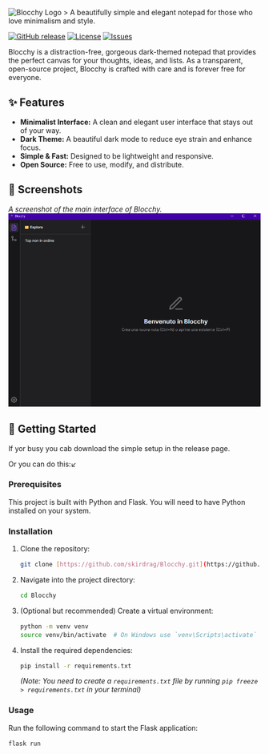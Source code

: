 ![Blocchy Logo](icon.ico) > A beautifully simple and elegant notepad for those who love minimalism and style.

[![GitHub release](https://img.shields.io/github/v/release/skirdrag/Blocchy)](https://github.com/skirdrag/Blocchy/releases/latest)
[![License](https://img.shields.io/github/license/skirdrag/Blocchy)](LICENSE)
[![Issues](https://img.shields.io/github/issues/skirdrag/Blocchy)](https://github.com/skirdrag/Blocchy/issues)

Blocchy is a distraction-free, gorgeous dark-themed notepad that provides the perfect canvas for your thoughts, ideas, and lists. As a transparent, open-source project, Blocchy is crafted with care and is forever free for everyone.

## ✨ Features

* **Minimalist Interface:** A clean and elegant user interface that stays out of your way.
* **Dark Theme:** A beautiful dark mode to reduce eye strain and enhance focus.
* **Simple & Fast:** Designed to be lightweight and responsive.
* **Open Source:** Free to use, modify, and distribute.

## 📸 Screenshots

*A screenshot of the main interface of Blocchy.*
![Blocchy Screenshot](page.png)

## 🚀 Getting Started

If yor busy you cab download the simple setup in the release page.

Or you can do this:↙
### Prerequisites

This project is built with Python and Flask. You will need to have Python installed on your system.

### Installation

1.  Clone the repository:
    ```sh
    git clone [https://github.com/skirdrag/Blocchy.git](https://github.com/skirdrag/Blocchy.git)
    ```
2.  Navigate into the project directory:
    ```sh
    cd Blocchy
    ```
3.  (Optional but recommended) Create a virtual environment:
    ```sh
    python -m venv venv
    source venv/bin/activate  # On Windows use `venv\Scripts\activate`
    ```
4.  Install the required dependencies:
    ```sh
    pip install -r requirements.txt
    ```
    *(Note: You need to create a `requirements.txt` file by running `pip freeze > requirements.txt` in your terminal)*

### Usage

Run the following command to start the Flask application:
```sh
flask run
```
